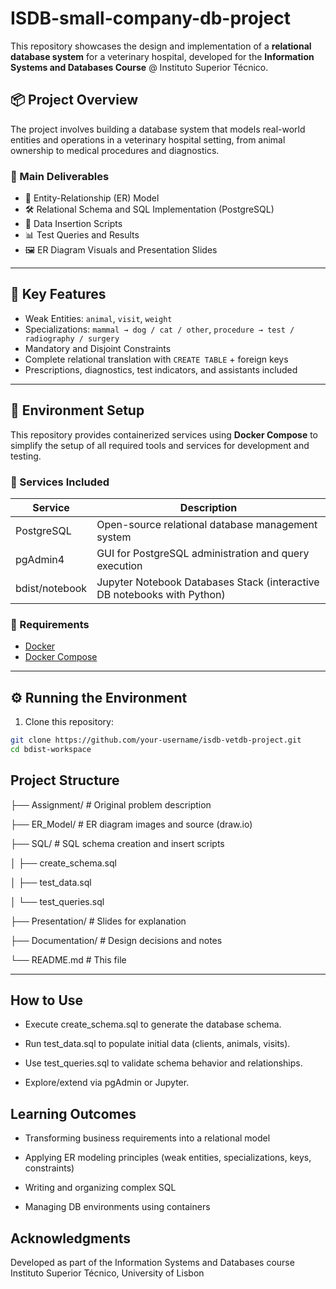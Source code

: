 # ISDB-small-company-db-project


This repository showcases the design and implementation of a **relational database system** for a veterinary hospital, developed for the **Information Systems and Databases Course** @ Instituto Superior Técnico.

## 📦 Project Overview

The project involves building a database system that models real-world entities and operations in a veterinary hospital setting, from animal ownership to medical procedures and diagnostics.

### 🔧 Main Deliverables
- 📄 Entity-Relationship (ER) Model
- 🛠 Relational Schema and SQL Implementation (PostgreSQL)
- 💾 Data Insertion Scripts
- 📊 Test Queries and Results
- 🖼 ER Diagram Visuals and Presentation Slides

---

## 🧠 Key Features

- Weak Entities: `animal`, `visit`, `weight`
- Specializations: `mammal → dog / cat / other`, `procedure → test / radiography / surgery`
- Mandatory and Disjoint Constraints
- Complete relational translation with `CREATE TABLE` + foreign keys
- Prescriptions, diagnostics, test indicators, and assistants included

---

## 🚀 Environment Setup

This repository provides containerized services using **Docker Compose** to simplify the setup of all required tools and services for development and testing.

### 🧰 Services Included

| Service     | Description                                                                 |
|-------------|-----------------------------------------------------------------------------|
| PostgreSQL  | Open-source relational database management system                           |
| pgAdmin4    | GUI for PostgreSQL administration and query execution                       |
| bdist/notebook | Jupyter Notebook Databases Stack (interactive DB notebooks with Python) |

### 🐳 Requirements

- [Docker](https://www.docker.com/)
- [Docker Compose](https://docs.docker.com/compose/)

---

## ⚙️ Running the Environment

1. Clone this repository:
```bash
git clone https://github.com/your-username/isdb-vetdb-project.git
cd bdist-workspace
```

## Project Structure

├── Assignment/               # Original problem description

├── ER_Model/                 # ER diagram images and source (draw.io)

├── SQL/                      # SQL schema creation and insert scripts

│   ├── create_schema.sql

│   ├── test_data.sql

│   └── test_queries.sql

├── Presentation/             # Slides for explanation

├── Documentation/            # Design decisions and notes

└── README.md                 # This file


---

## How to Use
- Execute create_schema.sql to generate the database schema.

- Run test_data.sql to populate initial data (clients, animals, visits).

- Use test_queries.sql to validate schema behavior and relationships.

- Explore/extend via pgAdmin or Jupyter.

## Learning Outcomes

- Transforming business requirements into a relational model

- Applying ER modeling principles (weak entities, specializations, keys, constraints)

- Writing and organizing complex SQL

- Managing DB environments using containers

## Acknowledgments

Developed as part of the Information Systems and Databases course
Instituto Superior Técnico, University of Lisbon
